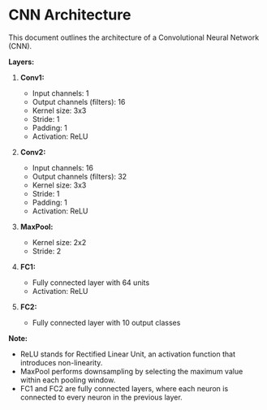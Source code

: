 # CNN Architecture

This document outlines the architecture of a Convolutional Neural Network (CNN).

**Layers:**

1. **Conv1:** 
    * Input channels: 1
    * Output channels (filters): 16
    * Kernel size: 3x3
    * Stride: 1
    * Padding: 1
    * Activation: ReLU

2. **Conv2:** 
    * Input channels: 16
    * Output channels (filters): 32
    * Kernel size: 3x3
    * Stride: 1
    * Padding: 1
    * Activation: ReLU

3. **MaxPool:**
    * Kernel size: 2x2
    * Stride: 2 

4. **FC1:** 
    * Fully connected layer with 64 units
    * Activation: ReLU

5. **FC2:** 
    * Fully connected layer with 10 output classes 

**Note:**

* ReLU stands for Rectified Linear Unit, an activation function that introduces non-linearity.
* MaxPool performs downsampling by selecting the maximum value within each pooling window.
* FC1 and FC2 are fully connected layers, where each neuron is connected to every neuron in the previous layer.
